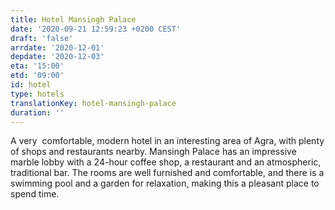 ```yaml
---
title: Hotel Mansingh Palace
date: '2020-09-21 12:59:23 +0200 CEST'
draft: 'false'
arrdate: '2020-12-01'
depdate: '2020-12-03'
eta: '15:00'
etd: '09:00'
id: hotel
type: hotels
translationKey: hotel-mansingh-palace
duration: ''
---
```

A very  comfortable, modern hotel in an interesting area of Agra, with plenty of shops and restaurants nearby. Mansingh Palace has an impressive marble lobby with a 24-hour coffee shop, a restaurant and an atmospheric, traditional bar. The rooms are well furnished and comfortable, and there is a swimming pool and a garden for relaxation, making this a pleasant place to spend time.